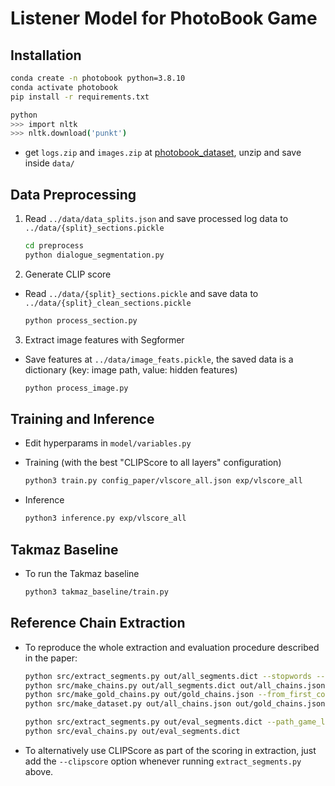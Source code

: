 # Listener Model for PhotoBook Game


## Installation

```bash
conda create -n photobook python=3.8.10
conda activate photobook
pip install -r requirements.txt

python
>>> import nltk
>>> nltk.download('punkt')
```

* get `logs.zip` and `images.zip` at [photobook_dataset](https://github.com/dmg-photobook/photobook_dataset/), unzip and save inside `data/`

## Data Preprocessing

1. Read `../data/data_splits.json` and save processed log data to `../data/{split}_sections.pickle`

     ```bash
     cd preprocess
     python dialogue_segmentation.py
     ```

2. Generate CLIP score

* Read `../data/{split}_sections.pickle` and save data to `../data/{split}_clean_sections.pickle`

  ```bash
  python process_section.py
  ```

3. Extract image features with Segformer

* Save features at `../data/image_feats.pickle`, the saved data is a dictionary (key: image path, value: hidden features)

  ```bash
  python process_image.py
  ```
  
## Training and Inference

* Edit hyperparams in `model/variables.py`
* Training (with the best "CLIPScore to all layers" configuration)

  ```zsh
  python3 train.py config_paper/vlscore_all.json exp/vlscore_all
  ```
* Inference

  ```zsh
  python3 inference.py exp/vlscore_all
  ```

## Takmaz Baseline

* To run the Takmaz baseline

  ```zsh
  python3 takmaz_baseline/train.py
  ```

## Reference Chain Extraction

* To reproduce the whole extraction and evaluation procedure described in the paper:

  ```zsh
  python src/extract_segments.py out/all_segments.dict --stopwords --meteor --from_first_common --utterances_as_captions
  python src/make_chains.py out/all_segments.dict out/all_chains.json --score f1
  python src/make_gold_chains.py out/gold_chains.json --from_first_common --first_reference_only
  python src/make_dataset.py out/all_chains.json out/gold_chains.json out/dataset

  python src/extract_segments.py out/eval_segments.dict --path_game_logs data/logs/test_logs.dict --stopwords --meteor --from_first_common --utterances_as_captions
  python src/eval_chains.py out/eval_segments.dict
  ```

* To alternatively use CLIPScore as part of the scoring in extraction, just
  add the `--clipscore` option whenever running `extract_segments.py` above.
